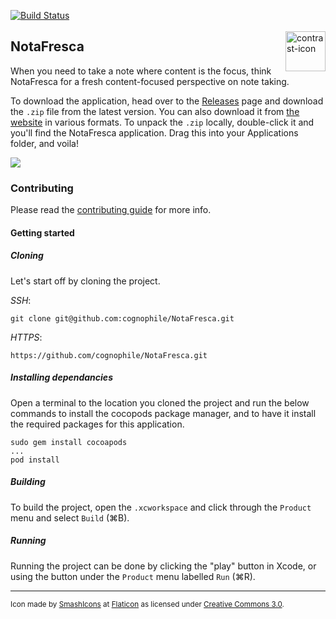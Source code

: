 [![Build Status](https://travis-ci.com/cognophile/NotaFresca.svg?branch=master)](https://travis-ci.com/cognophile/NotaFresca) 

<img src="https://image.flaticon.com/icons/svg/148/148990.svg" alt="contrast-icon" width="64" height="64" align="right" hspace="0" vspace="3"/>

## NotaFresca
When you need to take a note where content is the focus, think NotaFresca for a fresh content-focused perspective on note taking.  

To download the application, head over to the [Releases](https://github.com/cognophile/NotaFresca/releases) page and download the `.zip` file from the latest version. You can also download it from [the website](https://cognophile.github.io/NotaFres…) in various formats. To unpack the `.zip` locally, double-click it and you'll find the NotaFresca application. Drag this into your Applications folder, and voila!

![](imgs/notafresca-demo.gif)

### Contributing
Please read the [contributing guide](CONTRIBUTING.md) for more info. 

#### Getting started
##### Cloning 
Let's start off by cloning the project.

_SSH_: 
```
git clone git@github.com:cognophile/NotaFresca.git
```

_HTTPS_: 
```
https://github.com/cognophile/NotaFresca.git
```

##### Installing dependancies
Open a terminal to the location you cloned the project and run the below commands to install the cocopods package manager, and to have it install the required packages for this application.

```
sudo gem install cocoapods
...
pod install
```

##### Building
To build the project, open the `.xcworkspace` and click through the `Product` menu and select `Build` (⌘B). 

##### Running
Running the project can be done by clicking the "play" button in Xcode, or using the button under the `Product` menu labelled `Run` (⌘R). 

---
<sub>Icon made by [SmashIcons](https://www.flaticon.com/authors/smashicons) at [Flaticon](https://www.flaticon.com) as licensed under [Creative Commons 3.0](http://creativecommons.org/licenses/by/3.0/).</sub>
